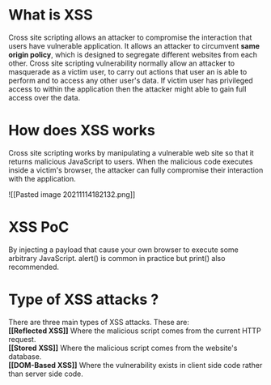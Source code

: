 # What is XSS
Cross site scripting allows an attacker to compromise the interaction that users have vulnerable application. It allows an attacker to circumvent **same origin policy**, which is designed to segregate different websites from each other.
Cross site scripting vulnerability normally allow an attacker to masquerade as a victim user, to carry out actions that user an is able to perform and to access any other user's data.
If victim user has privileged access to  within the application then the attacker might able to gain full access over the data.

# How does XSS works
Cross site scripting works by manipulating a vulnerable web site so that it returns malicious JavaScript to users. When the malicious code executes inside a victim's browser, the attacker can fully compromise their interaction with the application. 

![[Pasted image 20211114182132.png]]

# XSS PoC
By injecting a payload that cause your own browser to execute some arbitrary JavaScript. 
alert() is common in practice but print() also recommended.

# Type of XSS attacks ?
There are three main types of XSS attacks.  These are:<br>
**[[Reflected XSS]]** Where the malicious script comes from the current HTTP request.<br>
**[[Stored XSS]]** Where the malicious script comes from the website's database.<br>
**[[DOM-Based XSS]]** Where the vulnerability exists in client side code rather than server side code. <br>
